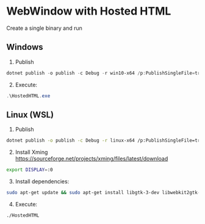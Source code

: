 ﻿# WebWindow with Hosted HTML

Create a single binary and run

## Windows

1. Publish

```powershell
dotnet publish -o publish -c Debug -r win10-x64 /p:PublishSingleFile=true /p:PublishTrimmed=true
```

2. Execute:
```powershell
.\HostedHTML.exe
```

## Linux (WSL)

1. Publish

```bash
dotnet publish -o publish -c Debug -r linux-x64 /p:PublishSingleFile=true /p:PublishTrimmed=true
```

2.	Install Xming https://sourceforge.net/projects/xming/files/latest/download

```bash
export DISPLAY=:0
```

3.	Install dependencies:

```bash
sudo apt-get update && sudo apt-get install libgtk-3-dev libwebkit2gtk-4.0-dev
```

4. Execute:
```bash
./HostedHTML
```